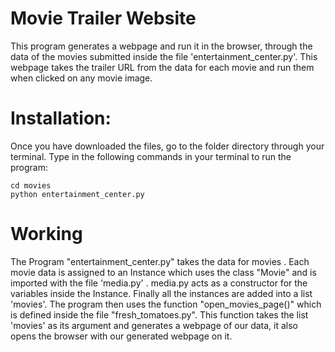 # Movie Trailer Website
This program generates a webpage and run it in the browser, through the data of the movies submitted inside the file 'entertainment_center.py'. This webpage takes the trailer URL from the data for each movie and run them when clicked on any movie image.


# Installation:

Once you have downloaded the files, go to the folder directory through your terminal.
Type in the following commands in your terminal to run the program:

```
cd movies
python entertainment_center.py
```

# Working
The Program "entertainment_center.py" takes the data for movies . Each movie data is assigned to an Instance which uses the class "Movie" and is imported with the file 'media.py' . media.py acts as a constructor for the variables inside the Instance.
Finally all the instances are added into a list 'movies'.
The program then uses the function "open_movies_page()" which is defined inside the file "fresh_tomatoes.py". This function takes the list 'movies' as its argument and generates a webpage of our data, it also opens the browser with our generated webpage on it. 
